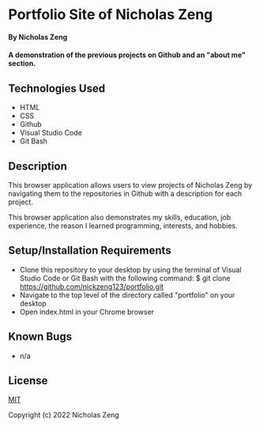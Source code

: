 # Portfolio Site of Nicholas Zeng

#### By Nicholas Zeng 

#### A demonstration of the previous projects on Github and an "about me" section.

## Technologies Used

* HTML
* CSS
* Github
* Visual Studio Code
* Git Bash

## Description

This browser application allows users to view projects of Nicholas Zeng by navigating them to the repositories in Github with a description for each project.

This browser application also demonstrates my skills, education, job experience, the reason I learned programming, interests, and hobbies. 

## Setup/Installation Requirements

* Clone this repository to your desktop by using the terminal of Visual Studio Code or Git Bash with the following command: $ git clone https://github.com/nickzeng123/portfolio.git
* Navigate to the top level of the directory called "portfolio" on your desktop
* Open index.html in your Chrome browser

## Known Bugs

* n/a

## License
[MIT](https://opensource.org/licenses/MIT)

Copyright (c) 2022 Nicholas Zeng
